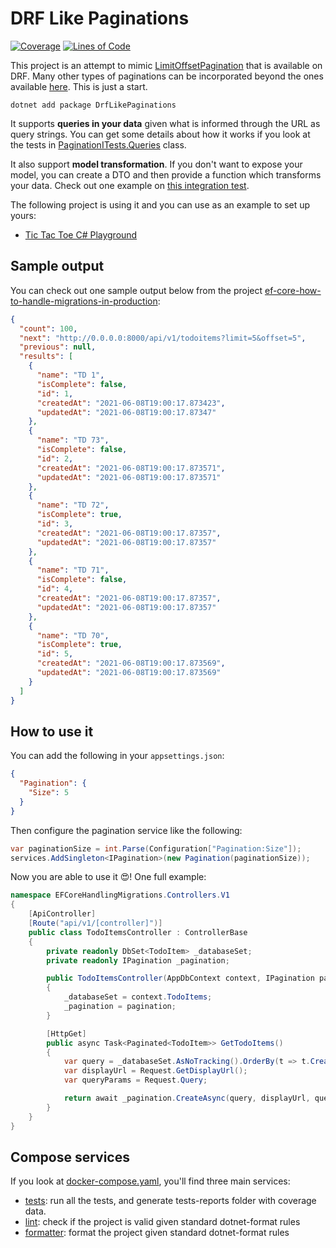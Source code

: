 # DRF Like Paginations

[![Coverage](https://sonarcloud.io/api/project_badges/measure?project=willianantunes_drf-like-paginations&metric=coverage)](https://sonarcloud.io/dashboard?id=willianantunes_drf-like-paginations)
[![Lines of Code](https://sonarcloud.io/api/project_badges/measure?project=willianantunes_drf-like-paginations&metric=ncloc)](https://sonarcloud.io/dashboard?id=willianantunes_drf-like-paginations)

This project is an attempt to mimic [LimitOffsetPagination](https://www.django-rest-framework.org/api-guide/pagination/#limitoffsetpagination) that is available on DRF. Many other types of paginations can be incorporated beyond the ones available [here](https://www.django-rest-framework.org/api-guide/pagination/#api-reference). This is just a start.

    dotnet add package DrfLikePaginations

It supports **queries in your data** given what is informed through the URL as query strings. You can get some details about how it works if you look at the tests in [PaginationITests.Queries](https://github.com/willianantunes/drf-like-paginations/blob/abdce3ab9293af95d923cf0b25634f555fad4aaa/tests/DrfLikePaginations/PaginationITests.cs#L218) class.

It also support **model transformation**. If you don't want to expose your model, you can create a DTO and then provide a function which transforms your data. Check out one example on [this integration test](https://github.com/willianantunes/drf-like-paginations/blob/67c5a14babcbfbd75ded8d603a9575a1bb15511a/tests/DrfLikePaginations/PaginationITests.cs#L354-L372).

The following project is using it and you can use as an example to set up yours:

- [Tic Tac Toe C# Playground](https://github.com/willianantunes/tic-tac-toe-csharp-playground)

## Sample output

You can check out one sample output below from the project [ef-core-how-to-handle-migrations-in-production](https://github.com/willianantunes/tutorials/tree/d19609a50605a8d519ade3a568995da66568b212/2021/XX/ef-core-how-to-handle-migrations-in-production):

```json
{
  "count": 100,
  "next": "http://0.0.0.0:8000/api/v1/todoitems?limit=5&offset=5",
  "previous": null,
  "results": [
    {
      "name": "TD 1",
      "isComplete": false,
      "id": 1,
      "createdAt": "2021-06-08T19:00:17.873423",
      "updatedAt": "2021-06-08T19:00:17.87347"
    },
    {
      "name": "TD 73",
      "isComplete": false,
      "id": 2,
      "createdAt": "2021-06-08T19:00:17.873571",
      "updatedAt": "2021-06-08T19:00:17.873571"
    },
    {
      "name": "TD 72",
      "isComplete": true,
      "id": 3,
      "createdAt": "2021-06-08T19:00:17.87357",
      "updatedAt": "2021-06-08T19:00:17.87357"
    },
    {
      "name": "TD 71",
      "isComplete": false,
      "id": 4,
      "createdAt": "2021-06-08T19:00:17.87357",
      "updatedAt": "2021-06-08T19:00:17.87357"
    },
    {
      "name": "TD 70",
      "isComplete": true,
      "id": 5,
      "createdAt": "2021-06-08T19:00:17.873569",
      "updatedAt": "2021-06-08T19:00:17.873569"
    }
  ]
}
```

## How to use it

You can add the following in your `appsettings.json`:

```json
{
  "Pagination": {
    "Size": 5
  }
}
```

Then configure the pagination service like the following:

```csharp
var paginationSize = int.Parse(Configuration["Pagination:Size"]);
services.AddSingleton<IPagination>(new Pagination(paginationSize));
```

Now you are able to use it 😍! One full example:

```csharp
namespace EFCoreHandlingMigrations.Controllers.V1
{
    [ApiController]
    [Route("api/v1/[controller]")]
    public class TodoItemsController : ControllerBase
    {
        private readonly DbSet<TodoItem> _databaseSet;
        private readonly IPagination _pagination;

        public TodoItemsController(AppDbContext context, IPagination pagination)
        {
            _databaseSet = context.TodoItems;
            _pagination = pagination;
        }

        [HttpGet]
        public async Task<Paginated<TodoItem>> GetTodoItems()
        {
            var query = _databaseSet.AsNoTracking().OrderBy(t => t.CreatedAt);
            var displayUrl = Request.GetDisplayUrl();
            var queryParams = Request.Query;

            return await _pagination.CreateAsync(query, displayUrl, queryParams);
        }
    }
}
```

## Compose services

If you look at [docker-compose.yaml](https://github.com/willianantunes/drf-like-paginations/blob/abdce3ab9293af95d923cf0b25634f555fad4aaa/docker-compose.yaml#L7-L30), you'll find three main services:

- [tests](https://github.com/willianantunes/drf-like-paginations/blob/fff46e8627c1bfd23fcc2ef7fe9e8663e6e87156/docker-compose.yaml#L7): run all the tests, and generate tests-reports folder with coverage data.
- [lint](https://github.com/willianantunes/drf-like-paginations/blob/fff46e8627c1bfd23fcc2ef7fe9e8663e6e87156/docker-compose.yaml#L15): check if the project is valid given standard dotnet-format rules
- [formatter](https://github.com/willianantunes/drf-like-paginations/blob/fff46e8627c1bfd23fcc2ef7fe9e8663e6e87156/docker-compose.yaml#L23): format the project given standard dotnet-format rules
